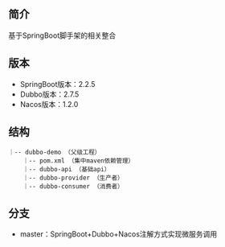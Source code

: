 ## 简介
基于SpringBoot脚手架的相关整合

## 版本
- SpringBoot版本：2.2.5
- Dubbo版本：2.7.5
- Nacos版本：1.2.0

## 结构
```
｜-- dubbo-demo （父级工程）
    ｜-- pom.xml （集中maven依赖管理）
    ｜-- dubbo-api （基础api）
    ｜-- dubbo-provider （生产者）
    ｜-- dubbo-consumer （消费者）
```

## 分支
- master：SpringBoot+Dubbo+Nacos注解方式实现微服务调用
